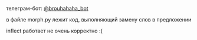 телеграм-бот: [@brouhahaha_bot](https://t.me/brouhahaha_bot?start=666)

в файле morph.py лежит код, выполняющий замену слов в предложении

inflect работает не очень корректно :(
